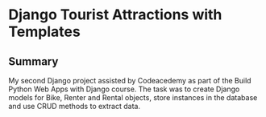 # Django Tourist Attractions with Templates
## Summary
My second Django project assisted by Codeacedemy as part of the Build Python Web Apps with Django course. The task was to create Django models for Bike, Renter and Rental objects, store instances in the database and use CRUD methods to extract data.
